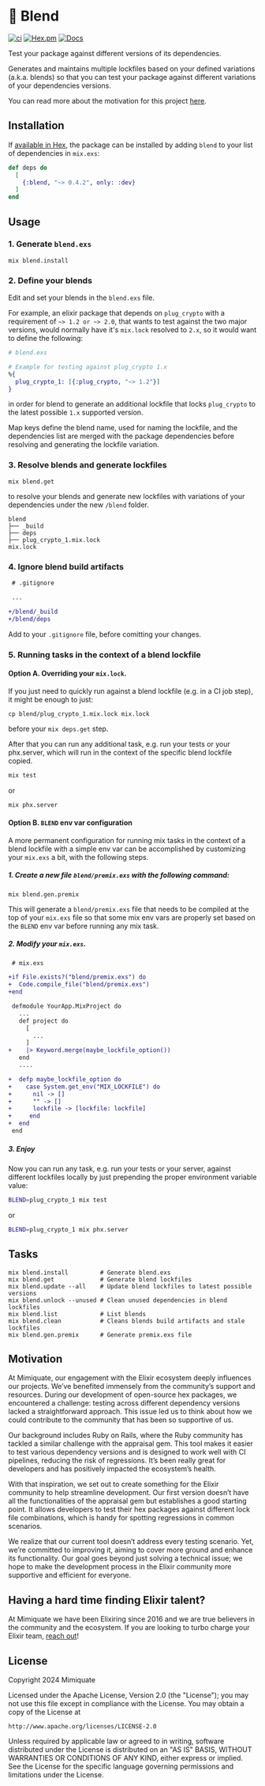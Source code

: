 # 🥣 Blend

[![ci](https://github.com/mimiquate/blend/actions/workflows/ci.yml/badge.svg?branch=main)](https://github.com/mimiquate/blend/actions?query=branch%3Amain)
[![Hex.pm](https://img.shields.io/hexpm/v/blend.svg)](https://hex.pm/packages/blend)
[![Docs](https://img.shields.io/badge/docs-gray.svg)](https://hexdocs.pm/blend)

Test your package against different versions of its dependencies.

Generates and maintains multiple lockfiles based on your defined variations (a.k.a. blends)
so that you can test your package against different variations of your dependencies versions.

You can read more about the motivation for this project [here](#Motivation).

## Installation

If [available in Hex](https://hex.pm/docs/publish), the package can be installed
by adding `blend` to your list of dependencies in `mix.exs`:

```elixir
def deps do
  [
    {:blend, "~> 0.4.2", only: :dev}
  ]
end
```

## Usage

### 1. Generate `blend.exs`

```
mix blend.install
```

### 2. Define your blends

Edit and set your blends in the `blend.exs` file.

For example, an elixir package that depends on `plug_crypto` with a requirement of `~> 1.2 or ~> 2.0`,
that wants to test against the two major versions, would normally have it's `mix.lock` resolved to
`2.x`, so it would want to define the following:

```elixir
# blend.exs

# Example for testing against plug_crypto 1.x
%{
  plug_crypto_1: [{:plug_crypto, "~> 1.2"}]
}
```

in order for blend to generate an additional lockfile that locks `plug_crypto` to the latest possible
`1.x` supported version.

Map keys define the blend name, used for naming the lockfile, and the dependencies list are
merged with the package dependencies before resolving and generating the lockfile variation.

### 3. Resolve blends and generate lockfiles

```
mix blend.get
```

to resolve your blends and generate new lockfiles with variations of your dependencies under the new `/blend` folder.

```
blend
├── _build
├── deps
├── plug_crypto_1.mix.lock
mix.lock
```

### 4. Ignore blend build artifacts

```diff
 # .gitignore

 ...

+/blend/_build
+/blend/deps
```

Add to your `.gitignore` file, before comitting your changes.


### 5. Running tasks in the context of a blend lockfile

#### Option A. Overriding your `mix.lock`.

If you just need to quickly run against a blend lockfile (e.g. in a CI job step), it might be enough to just:

```
cp blend/plug_crypto_1.mix.lock mix.lock
```

before your `mix deps.get` step.

After that you can run any additional task, e.g. run your tests or your phx.server, which will run in the context
of the specific blend lockfile copied.

```sh
mix test
```

or

```sh
mix phx.server
```

#### Option B. `BLEND` env var configuration

A more permanent configuration for running mix tasks in the context of a blend lockfile with a simple env var
can be accomplished by customizing your `mix.exs` a bit, with the following steps.

##### 1. Create a new file `blend/premix.exs` with the following command:

```
mix blend.gen.premix
```

This will generate a `blend/premix.exs` file that needs to be compiled at the top of your `mix.exs` file
so that some mix env vars are properly set based on the `BLEND` env var before running any mix task.

##### 2. Modify your `mix.exs`.

```diff
 # mix.exs

+if File.exists?("blend/premix.exs") do
+  Code.compile_file("blend/premix.exs")
+end

 defmodule YourApp.MixProject do
   ...
   def project do
     [
       ...
     ]
+    |> Keyword.merge(maybe_lockfile_option())
   end
   ....

+  defp maybe_lockfile_option do
+    case System.get_env("MIX_LOCKFILE") do
+      nil -> []
+      "" -> []
+      lockfile -> [lockfile: lockfile]
+     end
+  end
 end
```

##### 3. Enjoy

Now you can run any task, e.g. run your tests or your server, against different lockfiles locally by just
prepending the proper environment variable value:

```sh
BLEND=plug_crypto_1 mix test
```

or

```sh
BLEND=plug_crypto_1 mix phx.server
```

## Tasks

```
mix blend.install         # Generate blend.exs
mix blend.get             # Generate blend lockfiles
mix blend.update --all    # Update blend lockfiles to latest possible versions
mix blend.unlock --unused # Clean unused dependencies in blend lockfiles
mix blend.list            # List blends
mix blend.clean           # Cleans blends build artifacts and stale lockfiles
mix blend.gen.premix      # Generate premix.exs file
```


## Motivation

At Mimiquate, our engagement with the Elixir ecosystem deeply influences our projects. We’ve benefited immensely from the community’s support and resources. During our development of open-source hex packages, we encountered a challenge: testing across different dependency versions lacked a straightforward approach. This issue led us to think about how we could contribute to the community that has been so supportive of us.

Our background includes Ruby on Rails, where the Ruby community has tackled a similar challenge with the appraisal gem. This tool makes it easier to test various dependency versions and is designed to work well with CI pipelines, reducing the risk of regressions. It’s been really great for developers and has positively impacted the ecosystem’s health.

With that inspiration, we set out to create something for the Elixir community to help streamline development. Our first version doesn’t have all the functionalities of the appraisal gem but establishes a good starting point. It allows developers to test their hex packages against different lock file combinations, which is handy for spotting regressions in common scenarios.

We realize that our current tool doesn’t address every testing scenario. Yet, we’re committed to improving it, aiming to cover more ground and enhance its functionality. Our goal goes beyond just solving a technical issue; we hope to make the development process in the Elixir community more supportive and efficient for everyone.

## Having a hard time finding Elixir talent?

At Mimiquate we have been Elixiring since 2016 and we are true believers in the community and the ecosystem.
If you are looking to turbo charge your Elixir team, [reach out](mailto:contact@mimiquate.com?subject=Elixir%20team%20augmentation)!

## License

Copyright 2024 Mimiquate

Licensed under the Apache License, Version 2.0 (the "License");
you may not use this file except in compliance with the License.
You may obtain a copy of the License at

    http://www.apache.org/licenses/LICENSE-2.0

Unless required by applicable law or agreed to in writing, software
distributed under the License is distributed on an "AS IS" BASIS,
WITHOUT WARRANTIES OR CONDITIONS OF ANY KIND, either express or implied.
See the License for the specific language governing permissions and
limitations under the License.
